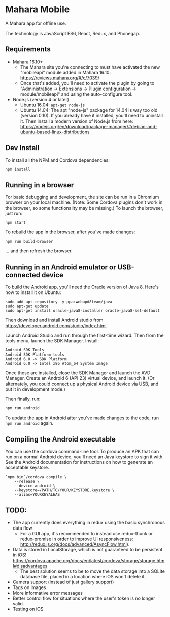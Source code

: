 # Mahara Mobile

A Mahara app for offline use.

The technology is JavaScript ES6, React, Redux, and Phonegap.

## Requirements

* Mahara 16.10+
  * The Mahara site you're connecting to must have activated the new "mobileapi" module added in Mahara 16.10: https://reviews.mahara.org/#/c/7039/
  * Once that's added, you'll need to activate the plugin by going to "Administration -> Extensions -> Plugin configuration -> module/mobileapi" and using the auto-configure tool.
* Node.js (version 4 or later)
  * Ubuntu 16.04: ``apt-get node-js``
  * Ubuntu 14.04: The apt "node-js" package for 14.04 is way too old (version 0.10). If you already have it installed, you'll need to uninstall it. Then install a modern version of Node.js from here: https://nodejs.org/en/download/package-manager/#debian-and-ubuntu-based-linux-distributions


## Dev Install

To install all the NPM and Cordova dependencies:

    npm install

## Running in a browser

For basic debugging and development, the site can be run in a Chromium browser on your local machine. (Note: Some Cordova plugins don't work in the browser, so some functionality may be missing.) To launch the browser, just run:

    npm start

To rebuild the app in the browser, after you've made changes:

    npm run build-browser

... and then refresh the browser.

## Running in an Android emulator or USB-connected device

To build the Android app, you'll need the Oracle version of Java 8. Here's how to install it on Ubuntu:

    sudo add-apt-repository -y ppa:webupd8team/java
    sudo apt-get update
    sudo apt-get install oracle-java8-installer oracle-java8-set-default

Then download and install Android studio from https://developer.android.com/studio/index.html

Launch Android Studio and run through the first-time wizard. Then from the tools menu, launch the SDK Manager. Install:

    Android SDK Tools
    Android SDK Platform-tools
    Android 6.0 -> SDK Platform
    Android 6.0 -> Intel x86 Atom_64 System Image

Once those are installed, close the SDK Manager and launch the AVD Manager. Create an Android 6 (API 23) virtual device, and launch it. (Or alternately, you could connect up a physical Android device via USB, and put it in development mode.)

Then finally, run:

    npm run android

To update the app in Android after you've made changes to the code, run ```npm run android``` again.

## Compiling the Android executable

You can use the cordova command-line tool. To produce an APK that can run on a normal Android device, you'll need an Java keystore to sign it with. See the Android documentation for instructions on how to generate an acceptable keystore.

    `npm bin`/cordova compile \
        --release \
        --device android \
        --keystore=/PATH/TO/YOUR/KEYSTORE.keystore \
        --alias=YOURKEYALEAS

## TODO:

* The app currently does everything in redux using the basic synchronous data flow
  * For a GUI app, it's recommended to instead use redux-thunk or redux-promise in order to improve UI responsiveness: http://redux.js.org/docs/advanced/AsyncFlow.html).
* Data is stored in LocalStorage, which is not guaranteed to be persistent in iOS! https://cordova.apache.org/docs/en/latest/cordova/storage/storage.html#disadvantages
  * The best solution seems to be to move the data storage into a SQLite database file, placed in a location where iOS won't delete it.
* Camera support (instead of just gallery support)
* Tags on images
* More informative error messages
* Better control flow for situations where the user's token is no longer valid.
* Testing on iOS